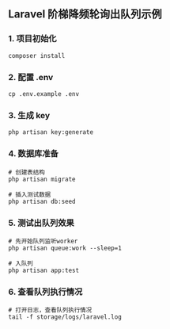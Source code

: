 ## Laravel 阶梯降频轮询出队列示例

### 1. 项目初始化
```shell
composer install
```

### 2. 配置 .env
```shell
cp .env.example .env
```

### 3. 生成 key
```shell
php artisan key:generate
```

### 4. 数据库准备
```shell
# 创建表结构
php artisan migrate

# 插入测试数据
php artisan db:seed
```

### 5. 测试出队列效果
```shell
# 先开始队列监听worker
php artisan queue:work --sleep=1

# 入队列
php artisan app:test
```

### 6. 查看队列执行情况
```shell
# 打开日志，查看队列执行情况
tail -f storage/logs/laravel.log
```
